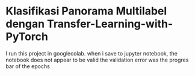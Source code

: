 # Klasifikasi Panorama Multilabel dengan Transfer-Learning-with-PyTorch
I run this project in googlecolab. when i save to jupyter notebook, the notebook does not appear to be valid
the validation error was the progres bar of the epochs
